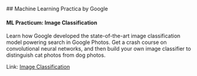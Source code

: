 ## Machine Learning Practica by Google

#### ML Practicum: Image Classification

Learn how Google developed the state-of-the-art image classification model powering search in Google Photos. Get a crash course on convolutional neural networks, and then build your own image classifier to distinguish cat photos from dog photos.

Link: [Image Classification](https://developers.google.com/machine-learning/practica/image-classification/)